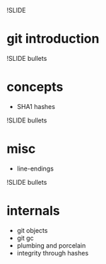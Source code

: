 !SLIDE 
# git introduction #


!SLIDE bullets
# concepts #

* SHA1 hashes


!SLIDE bullets
# misc #

* line-endings


!SLIDE bullets
# internals #

* git objects
* git gc
* plumbing and porcelain
* integrity through hashes
